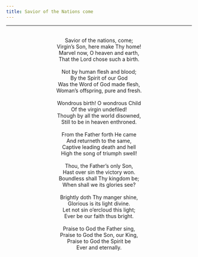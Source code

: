 ```yaml
---
title: Savior of the Nations come
---
```


---
<center>
<br/>
Savior of the nations, come;<br/>
Virgin’s Son, here make Thy home!<br/>
Marvel now, O heaven and earth,<br/>
That the Lord chose such a birth.<br/>
<br/>
Not by human flesh and blood;<br/>
By the Spirit of our God<br/>
Was the Word of God made flesh,<br/>
Woman’s offspring, pure and fresh.<br/>
<br/>
Wondrous birth! O wondrous Child<br/>
Of the virgin undefiled!<br/>
Though by all the world disowned,<br/>
Still to be in heaven enthroned.<br/>
<br/>
From the Father forth He came<br/>
And returneth to the same,<br/>
Captive leading death and hell<br/>
High the song of triumph swell!<br/>
<br/>
Thou, the Father’s only Son,<br/>
Hast over sin the victory won.<br/>
Boundless shall Thy kingdom be;<br/>
When shall we its glories see?<br/>
<br/>
Brightly doth Thy manger shine,<br/>
Glorious is its light divine.<br/>
Let not sin o’ercloud this light;<br/>
Ever be our faith thus bright.<br/>
<br/>
Praise to God the Father sing,<br/>
Praise to God the Son, our King,<br/>
Praise to God the Spirit be<br/>
Ever and eternally.<br/>

</center>